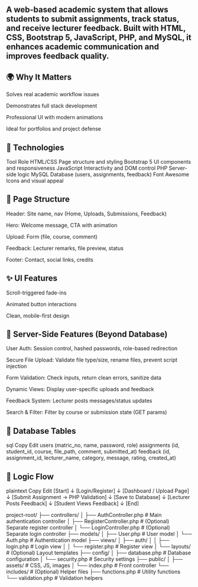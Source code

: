 ## A web-based academic system that allows students to submit assignments, track status, and receive lecturer feedback. Built with HTML, CSS, Bootstrap 5, JavaScript, PHP, and MySQL, it enhances academic communication and improves feedback quality.

## 🌍 Why It Matters
Solves real academic workflow issues

Demonstrates full stack development

Professional UI with modern animations

Ideal for portfolios and project defense

## 🔧 Technologies
Tool	Role
HTML/CSS	Page structure and styling
Bootstrap 5	UI components and responsiveness
JavaScript	Interactivity and DOM control
PHP	Server-side logic
MySQL	Database (users, assignments, feedback)
Font Awesome	Icons and visual appeal

## 🧭 Page Structure
Header: Site name, nav (Home, Uploads, Submissions, Feedback)

Hero: Welcome message, CTA with animation

Upload: Form (file, course, comment)

Feedback: Lecturer remarks, file preview, status

Footer: Contact, social links, credits

## ✨ UI Features
Scroll-triggered fade-ins

Animated button interactions

Clean, mobile-first design

## 🔐 Server-Side Features (Beyond Database)
User Auth: Session control, hashed passwords, role-based redirection

Secure File Upload: Validate file type/size, rename files, prevent script injection

Form Validation: Check inputs, return clean errors, sanitize data

Dynamic Views: Display user-specific uploads and feedback

Feedback System: Lecturer posts messages/status updates

Search & Filter: Filter by course or submission state (GET params)

## 🧠 Database Tables
sql
Copy
Edit
users (matric_no, name, password, role)
assignments (id, student_id, course, file_path, comment, submitted_at)
feedback (id, assignment_id, lecturer_name, category, message, rating, created_at)

## 🔁 Logic Flow
plaintext
Copy
Edit
[Start]
 ↓
[Login/Register]
 ↓
[Dashboard / Upload Page]
 ↓
[Submit Assignment → PHP Validation]
 ↓
[Save to Database]
 ↓
[Lecturer Posts Feedback]
 ↓
[Student Views Feedback]
 ↓
[End]

project-root/
├── controllers/
│   ├── AuthController.php       # Main authentication controller
│   ├── RegisterController.php  # (Optional) Separate register controller
│   └── LoginController.php     # (Optional) Separate login controller
├── models/
│   ├── User.php                # User model
│   └── Auth.php                # Authentication model
├── views/
│   ├── auth/
│   │   ├── login.php           # Login view
│   │   └── register.php        # Register view
│   └── layouts/                # (Optional) Layout templates
├── config/
│   ├── database.php            # Database configuration
│   └── security.php           # Security settings
├── public/
│   ├── assets/                 # CSS, JS, images
│   └── index.php               # Front controller
└── includes/                   # (Optional) Helper files
    ├── functions.php           # Utility functions
    └── validation.php          # Validation helpers